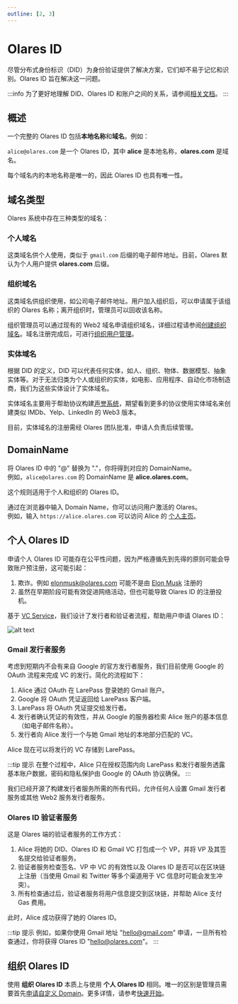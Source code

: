 ```yaml
---
outline: [2, 3]
---
```


# Olares ID

尽管分布式身份标识（DID）为身份验证提供了解决方案，它们却不易于记忆和识别。Olares ID 旨在解决这一问题。

:::info
为了更好地理解 DID、Olares ID 和账户之间的关系，请参阅[相关文档](../../../how-to/larepass/account/index.md#stage-of-account)。
:::


## 概述

一个完整的 Olares ID 包括**本地名称**和**域名**。例如：

`alice@olares.com` 是一个 Olares ID，其中 **alice** 是本地名称，**olares.com** 是域名。

每个域名内的本地名称是唯一的，因此 Olares ID 也具有唯一性。

## 域名类型

Olares 系统中存在三种类型的域名：

### 个人域名

这类域名供个人使用，类似于 `gmail.com` 后缀的电子邮件地址。目前，Olares 默认为个人用户提供 **olares.com** 后缀。

### 组织域名

这类域名供组织使用，如公司电子邮件地址。用户加入组织后，可以申请属于该组织的 Olares 名称；离开组织时，管理员可以回收该名称。

组织管理员可以通过现有的 Web2 域名申请组织域名，详细过程请参阅[创建组织域名](../../../how-to/space/domain/host-domain.md)。域名注册完成后，可进行[组织用户管理](contract-manager.md)。

### 实体域名

根据 DID 的定义，DID 可以代表任何实体，如人、组织、物体、数据模型、抽象实体等。对于无法归类为个人或组织的实体，如电影、应用程序、自动化市场制造商，我们为这些实体设计了实体域名。

实体域名主要用于帮助协议构建[声誉系统](concepts.md#声誉)，期望看到更多的协议使用实体域名来创建类似 IMDb、Yelp、LinkedIn 的 Web3 版本。

目前，实体域名的注册需经 Olares 团队批准，申请人负责后续管理。

## DomainName

将 Olares ID 中的 "@" 替换为 "."，你将得到对应的 DomainName。<br>
例如，`alice@olares.com` 的 DomainName 是 **alice.olares.com**。

这个规则适用于个人和组织的 Olares ID。

通过在浏览器中输入 Domain Name，你可以访问用户激活的 Olares。<br>
例如，输入 `https://alice.olares.com` 可以访问 Alice 的 [个人主页](../../../how-to/olares/profile.md)。

## 个人 Olares ID

申请个人 Olares ID 可能存在公平性问题，因为严格遵循先到先得的原则可能会导致账户预注册，这可能引起：

1. 欺诈。例如 elonmusk@olares.com 可能不是由 [Elon Musk](https://twitter.com/elonmusk) 注册的
2. 虽然在早期阶段可能有效促进网络活动，但也可能导致 Olares ID 的注册投机。

基于 [VC Service](vc.md)，我们设计了发行者和验证者流程，帮助用户申请 Olares ID：

![alt text](/images/overview/snowinning/image1.jpeg)

### Gmail 发行者服务

考虑到短期内不会有来自 Google 的官方发行者服务，我们目前使用 Google 的 OAuth 流程来完成 VC 的发行。简化的流程如下：

1. Alice 通过 OAuth 在 LarePass 登录她的 Gmail 账户。
2. Google 将 OAuth 凭证返回给 LarePass 客户端。
3. LarePass 将 OAuth 凭证提交给发行者。
4. 发行者确认凭证的有效性，并从 Google 的服务器检索 Alice 账户的基本信息（如电子邮件名称）。
5. 发行者向 Alice 发行一个与她 Gmail 地址的本地部分匹配的 VC。

Alice 现在可以将发行的 VC 存储到 LarePass。

:::tip 提示
在整个过程中，Alice 只在授权范围内向 LarePass 和发行者服务透露基本账户数据，密码和隐私保护由 Google 的 OAuth 协议确保。
:::

我们已经开源了构建发行者服务所需的所有代码，允许任何人设置 Gmail 发行者服务或其他 Web2 服务发行者服务。

### Olares ID 验证者服务

这是 Olares 端的验证者服务的工作方式：

1. Alice 将她的 DID、Olares ID 和 Gmail VC 打包成一个 VP，并将 VP 及其签名提交给验证者服务。
2. 验证者服务检查签名、VP 中 VC 的有效性以及 Olares ID 是否可以在区块链上注册（当使用 Gmail 和 Twitter 等多个渠道用于 VC 信息时可能会发生冲突）。
3. 所有检查通过后，验证者服务将用户信息提交到区块链，并帮助 Alice 支付 Gas 费用。

此时，Alice 成功获得了她的 Olares ID。

:::tip 提示
例如，如果你使用 Gmail 地址 "hello@gmail.com" 申请，一旦所有检查通过，你将获得 Olares ID "hello@olares.com"。
:::

## 组织 Olares ID

使用 **组织 Olares ID** 本质上与使用 **个人 Olares ID** 相同。唯一的区别是管理员需要首先[申请自定义 Domain](../../../how-to/space/domain/host-domain.md)。更多详情，请参考[快速开始](../../../overview/introduction/getting-started/index.md)。